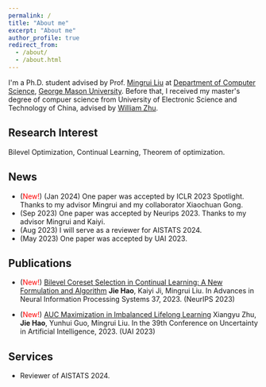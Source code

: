 ```yaml
---
permalink: /
title: "About me"
excerpt: "About me"
author_profile: true
redirect_from: 
  - /about/
  - /about.html
---
```


I'm a Ph.D. student advised by Prof. [Mingrui Liu](https://mingrliu.github.io/) at [Department of Computer Science](https://cs.gmu.edu/), [George Mason University](https://www.gmu.edu/). Before that, I received my master's degree of compuer science from University of Electronic Science and Technology of China, advised by [William Zhu](https://scholar.google.com/citations?user=GIwXoWAAAAAJ&hl=zh-CN).  

Research Interest
------
Bilevel Optimization, Continual Learning, Theorem of optimization.  

News
------
- (<font color=red>New!</font>) (Jan 2024) One paper was accepted by ICLR 2023 Spotlight. Thanks to my advisor Mingrui and my collaborator Xiaochuan Gong.
- (Sep 2023) One paper was accepted by Neurips 2023. Thanks to my advisor Mingrui and Kaiyi.
- (Aug 2023) I will serve as a reviewer for AISTATS 2024.
- (May 2023) One paper was accepted by UAI 2023.
  
Publications
------
- (<font color=red>New!</font>) [Bilevel Coreset Selection in Continual Learning: A New Formulation and Algorithm](https://openreview.net/pdf?id=2dtU9ZbgSN)
  **Jie Hao**, Kaiyi Ji, Mingrui Liu.
  In Advances in Neural Information Processing Systems 37, 2023. (NeurIPS 2023)

- (<font color=red>New!</font>) [AUC Maximization in Imbalanced Lifelong Learning](https://proceedings.mlr.press/v216/zhu23a/zhu23a.pdf)
  Xiangyu Zhu, **Jie Hao**, Yunhui Guo, Mingrui Liu.
  In the 39th Conference on Uncertainty in Artificial Intelligence, 2023. (UAI 2023)      

Services
------
- Reviewer of AISTATS 2024.

